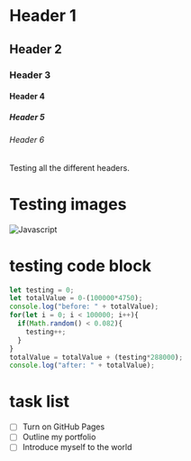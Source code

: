 # Header 1
## Header 2
### Header 3
#### Header 4
##### Header 5
###### Header 6

Testing all the different headers.

# Testing images

![Javascript](https://upload.wikimedia.org/wikipedia/commons/a/a4/JavaScript_code.png)

# testing code block

``` javascript
let testing = 0;
let totalValue = 0-(100000*4750);
console.log("before: " + totalValue);
for(let i = 0; i < 100000; i++){
  if(Math.random() < 0.082){
    testing++;
  }
}
totalValue = totalValue + (testing*288000);
console.log("after: " + totalValue);
```

# task list

- [ ] Turn on GitHub Pages
- [ ] Outline my portfolio
- [ ] Introduce myself to the world
